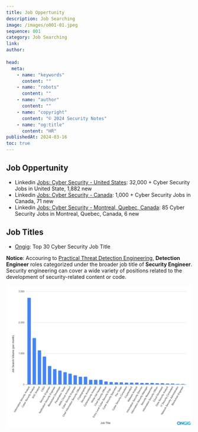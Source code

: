 ```yaml
---
title: Job Oppertunity
description: Job Searching
image: /images/o001-01.jpeg
sequence: 001
category: Job Searching
link:
author:

head:
  meta:
    - name: "keywords"
      content: ""
    - name: "robots"
      content: ""
    - name: "author"
      content: ""
    - name: "copyright"
      content: "© 2024 Security Notes"
    - name: "og:title"
      content: "HR"
publishedAt: 2024-03-16
toc: true
---
```


## Job Oppertunity

- Linkedin <a href="https://www.linkedin.com/jobs/cyber-security-jobs/?currentJobId=3821082027">Jobs: Cyber Security - United States</a>: 32,000 + Cyber Security Jobs in United State, 1,882 new
- Linkedin <a href="https://www.linkedin.com/jobs/search?keywords=Cyber%20Security&location=Canada&geoId=&trk=public_jobs_jobs-search-bar_search-submit&position=1&pageNum=0">Jobs: Cyber Security - Canada</a>: 1,000 + Cyber Security Jobs in Canada, 71 new
- Linkedin <a href="https://www.linkedin.com/jobs/search?keywords=Cyber%20Security&location=Canada%20Montreal&geoId=&trk=public_jobs_jobs-search-bar_search-submit&position=1&pageNum=0">Jobs: Cyber Security - Montreal, Quebec, Canada</a>: 85 Cyber Security Jobs in Montreal, Quebec, Canada, 6 new

## Job Titles

- <a href="https://blog.ongig.com/job-titles/cyber-security-job-titles/">Ongig</a>: Top 30 Cyber Security Job Title

**Notice**: Accouring to <a href="https://www.amazon.com/Practical-Threat-Detection-Engineering-hands/dp/1801076715">Practical Threat Detection Engineering</a>, **Detection Engineer** roles categorized under the broader job title of **Security Engineer**. Security engineering can cover a wide variety of positions related to the development of security-related content or code.

![o001-01.jpeg](/images/o001-01.jpeg)
